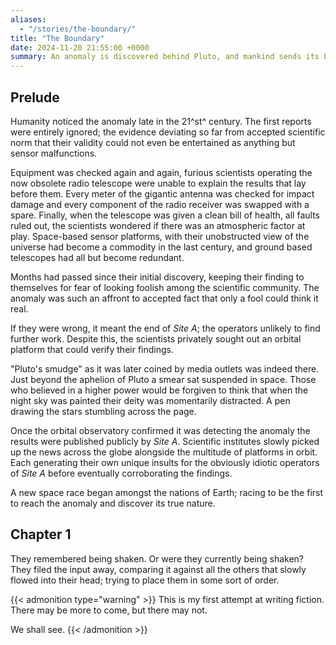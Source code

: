 ```yaml
---
aliases:
  - "/stories/the-boundary/"
title: "The Boundary"
date: 2024-11-20 21:55:00 +0000
summary: An anomaly is discovered behind Pluto, and mankind sends its best to investigate
---
```


## Prelude

Humanity noticed the anomaly late in the 21^st^ century.
The first reports were entirely ignored; the evidence deviating so far from accepted scientific norm that their validity could not even be entertained as anything but sensor malfunctions.

Equipment was checked again and again, furious scientists operating the now obsolete radio telescope were unable to explain the results that lay before them.
Every meter of the gigantic antenna was checked for impact damage and every component of the radio receiver was swapped with a spare.
Finally, when the telescope was given a clean bill of health, all faults ruled out, the scientists wondered if there was an atmospheric factor at play.
Space-based sensor platforms, with their unobstructed view of the universe had become a commodity in the last century, and ground based telescopes had all but become redundant.

Months had passed since their initial discovery, keeping their finding to themselves for fear of looking foolish among the scientific community.
The anomaly was such an affront to accepted fact that only a fool could think it real.

If they were wrong, it meant the end of _Site A_; the operators unlikely to find further work.
Despite this, the scientists privately sought out an orbital platform that could verify their findings.

"Pluto's smudge" as it was later coined by media outlets was indeed there.
Just beyond the aphelion of Pluto a smear sat suspended in space.
Those who believed in a higher power would be forgiven to think that when the night sky was painted their deity was momentarily distracted.
A pen drawing the stars stumbling across the page.

Once the orbital observatory confirmed it was detecting the anomaly the results were published publicly by _Site A_.
Scientific institutes slowly picked up the news across the globe alongside the multitude of platforms in orbit.
Each generating their own unique insults for the obviously idiotic operators of _Site A_ before eventually corroborating the findings.

A new space race began amongst the nations of Earth; racing to be the first to reach the anomaly and discover its true nature.

## Chapter 1

They remembered being shaken.
Or were they currently being shaken?
They filed the input away, comparing it against all the others that slowly flowed into their head; trying to place them in some sort of order.

{{< admonition type="warning" >}}
  This is my first attempt at writing fiction.
  There may be more to come, but there may not.

  We shall see.
{{< /admonition >}}
